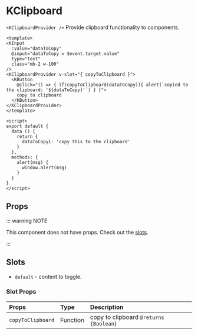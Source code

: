 # KClipboard

`<KClipboardProvider />` Provide clipboard functionality to components.

<KCard>
  <template v-slot:body>
    <KInput :value="dataToCopy1" @input="dataToCopy1 = $event.target.value" type="text" class="mb-2 w-100" />
    <KClipboardProvider v-slot="{ copyToClipboard }">
      <KButton
        @click="() => { if(copyToClipboard(dataToCopy1)){ alert(`copied to the clipboard: '${dataToCopy1}'`) } }">
        copy to clipboard
      </KButton>
    </KClipboardProvider>
  </template>
</KCard>

```vue
<template>
<KInput
  :value="dataToCopy"
  @input="dataToCopy = $event.target.value"
  type="text"
  class="mb-2 w-100"
/>
<KClipboardProvider v-slot="{ copyToClipboard }">
  <KButton
    @click="() => { if(copyToClipboard(dataToCopy)){ alert(`copied to the clipboard: '${dataToCopy}'`) } }">
    copy to clipboard
  </KButton>
</KClipboardProvider>
</template>

<script>
export default {
  data () {
    return {
      dataToCopy1: 'copy this to the clipboard'
    }
  },
  methods: {
    alert(msg) {
      window.alert(msg)
    }
  }
}
</script>
```

## Props

::: warning NOTE

This component does not have props. Check out the [slots](#slots).

:::

## Slots

- `default` - content to toggle.

### Slot Props

| Props             | Type     | Description                            |
| :---------------- | :------- | :------------------------------------- |
| `copyToClipboard` | Function | copy to clipboard `@returns {Boolean}` |

<script>
export default {
  data () {
    return {
      dataToCopy1: 'copy this to the clipboard'
    }
  },
  methods: {
    alert(msg) {
      window.alert(msg)
    }
  }
}
</script>
